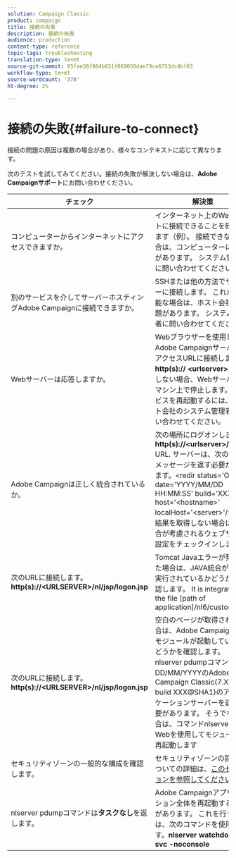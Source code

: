 ```yaml
---
solution: Campaign Classic
product: campaign
title: 接続の失敗
description: 接続の失敗
audience: production
content-type: reference
topic-tags: troubleshooting
translation-type: tm+mt
source-git-commit: 85fae38f864b031f069058dae79ce6753dc4bf03
workflow-type: tm+mt
source-wordcount: '370'
ht-degree: 2%

---
```



# 接続の失敗{#failure-to-connect}

接続の問題の原因は複数の場合があり、様々なコンテキストに応じて異なります。

次のテストを試してみてください。接続の失敗が解決しない場合は、**Adobe Campaignサポート**&#x200B;にお問い合わせください。



<table> 
<thead> 
<tr> 
<th>チェック<br /> </th> 
<th>解決策<br /> </th> 
</tr> 
</thead> 
<tbody> 
<tr> 
<td>コンピューターからインターネットにアクセスできますか。</td> 
<td>インターネット上のWebサイトに接続できることを確認します（例）。 接続できない場合は、コンピューターに問題があります。 システム管理者に問い合わせてください。</td>
</tr>
<tr> 
<td>別のサービスを介してサーバーホスティングAdobe Campaignに接続できますか。</td> 
<td>SSHまたは他の方法でサーバーに接続します。 これが不可能な場合は、ホスト会社に問題があります。 システム管理者に問い合わせてください。</td>
</tr>
<tr> 
<td>Webサーバーは応答しますか。</td> 
<td>Webブラウザーを使用してAdobe CampaignサーバーのアクセスURLに接続します。<b>http(s):// &lt;urlserver&gt;</b>. 応答しない場合、Webサーバーはマシン上で停止します。 サービスを再起動するには、ホスト会社のシステム管理者に問い合わせてください。</td>
</tr>
<tr> 
<td>Adobe Campaignは正しく統合されているか。</td> 
<td>次の場所にログオンします。<b>http(s)://&lt;urlserver&gt;/r/test</b> URL. サーバーは、次の種類のメッセージを返す必要があります。&lt;redir status='OK' date='YYYY/MM/DD HH:MM:SS' build='XXXX' host='&lt;hostname&gt;' localHost='&lt;server&gt;'/&gt;
この結果を取得しない場合は、統合が考慮されるウェブサーバ設定をチェックインします。</td>
</tr>
<tr> 
<td>次のURLに接続します。<b>http(s)://&lt;URLSERVER&gt;/nl/jsp/logon.jsp</b></td>
<td>Tomcat Javaエラーが発生した場合は、JAVA統合が正しく実行されているかどうかを確認します。 It is integrated in the file [path of application]/nl6/customer.sh</td>
</tr>
<tr> 
<td>次のURLに接続します。<b>http(s)://&lt;URLSERVER&gt;/nl/jsp/logon.jsp</b></td>
<td>空白のページが取得された場合は、Adobe CampaignWebモジュールが起動しているかどうかを確認します。 nlserver pdumpコマンドは、DD/MM/YYYYのAdobe Campaign Classic(7.X YY.R build XXX@SHA1)のアプリケーションサーバーを返す必要があります。 そうでない場合は、コマンドnlserver開始Webを使用してモジュールを再起動します</td>
</tr>
<tr>
<td>セキュリティゾーンの一般的な構成を確認します。</td>
<td>セキュリティゾーンの設定についての詳細は、<a href="https://experienceleague.adobe.com/docs/campaign-classic/using/installing-campaign-classic/additional-configurations/configuring-campaign-server.html?lang=en#configuring-campaign-server"/>このセクションを参照してください。</a></td>
</tr>
<tr>
<td>nlserver pdumpコマンドは<b>タスクなし</b>を返します。</td>
<td>Adobe Campaignアプリケーション全体を再起動する必要があります。 これを行うには、次のコマンドを使用します。<b>nlserver watchdog -svc -noconsole</b></td>
</tr>
</tbody> 
</table>
